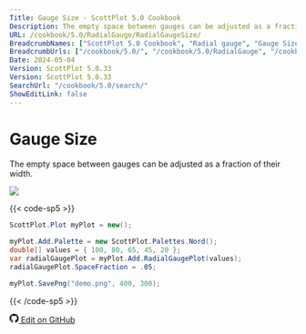 ```yaml
---
Title: Gauge Size - ScottPlot 5.0 Cookbook
Description: The empty space between gauges can be adjusted as a fraction of their width. 
URL: /cookbook/5.0/RadialGauge/RadialGaugeSize/
BreadcrumbNames: ["ScottPlot 5.0 Cookbook", "Radial gauge", "Gauge Size"]
BreadcrumbUrls: ["/cookbook/5.0/", "/cookbook/5.0/RadialGauge", "/cookbook/5.0/RadialGauge/RadialGaugeSize"]
Date: 2024-05-04
Version: ScottPlot 5.0.33
Version: ScottPlot 5.0.33
SearchUrl: "/cookbook/5.0/search/"
ShowEditLink: false
---
```


# Gauge Size


The empty space between gauges can be adjusted as a fraction of their width. 

[![](/cookbook/5.0/images/RadialGaugeSize.png?240504011455)](/cookbook/5.0/images/RadialGaugeSize.png?240504011455)

{{< code-sp5 >}}

```cs
ScottPlot.Plot myPlot = new();

myPlot.Add.Palette = new ScottPlot.Palettes.Nord();
double[] values = { 100, 80, 65, 45, 20 };
var radialGaugePlot = myPlot.Add.RadialGaugePlot(values);
radialGaugePlot.SpaceFraction = .05;

myPlot.SavePng("demo.png", 400, 300);

```

{{< /code-sp5 >}}

<a href='https://github.com/ScottPlot/ScottPlot/blob/main/src/ScottPlot5/ScottPlot5%20Cookbook/Recipes/PlotTypes/RadialGauge.cs'><svg xmlns="http://www.w3.org/2000/svg" width="16" height="16" fill="currentColor" class="mb-1 bi bi-github" viewBox="0 0 16 16">
  <path d="M8 0C3.58 0 0 3.58 0 8c0 3.54 2.29 6.53 5.47 7.59.4.07.55-.17.55-.38 0-.19-.01-.82-.01-1.49-2.01.37-2.53-.49-2.69-.94-.09-.23-.48-.94-.82-1.13-.28-.15-.68-.52-.01-.53.63-.01 1.08.58 1.23.82.72 1.21 1.87.87 2.33.66.07-.52.28-.87.51-1.07-1.78-.2-3.64-.89-3.64-3.95 0-.87.31-1.59.82-2.15-.08-.2-.36-1.02.08-2.12 0 0 .67-.21 2.2.82.64-.18 1.32-.27 2-.27s1.36.09 2 .27c1.53-1.04 2.2-.82 2.2-.82.44 1.1.16 1.92.08 2.12.51.56.82 1.27.82 2.15 0 3.07-1.87 3.75-3.65 3.95.29.25.54.73.54 1.48 0 1.07-.01 1.93-.01 2.2 0 .21.15.46.55.38A8.01 8.01 0 0 0 16 8c0-4.42-3.58-8-8-8"/>
</svg> Edit on GitHub</a>

